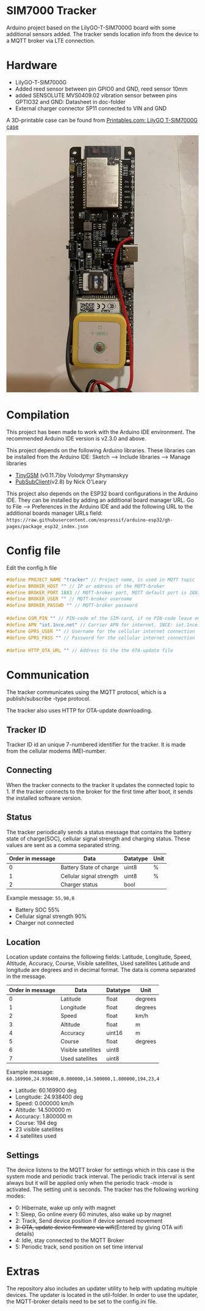 # SIM7000 Tracker
Arduino project based on the LilyGO-T-SIM7000G board with some additional sensors added.
The tracker sends location info from the device to a MQTT broker via LTE connection.

# Hardware
- LilyGO-T-SIM7000G
- Added reed sensor between pin GPIO0 and GND, reed sensor 10mm
- added SENSOLUTE MVS0409.02 vibration sensor between pins GPTIO32 and GND: Datasheet in doc-folder
- External charger connector SP11 connected to VIN and GND

A 3D-printable case can be found from [Printables.com: LilyGO T-SIM7000G case](https://www.printables.com/model/768589-lilygo-t-sim7000g-case)


 ![Picture of modded board](/doc/modified_lilygo_t-sim7000g.jpeg)

# Compilation
This project has been made to work with the Arduino IDE environment. The recommended Arduino IDE version is v2.3.0 and above.

This project depends on the following Arduino libraries. These libraries can be installed from the Arduino IDE: Sketch --> Include libraries --> Manage libraries
- [TinyGSM](https://github.com/vshymanskyy/TinyGSM) (v0.11.7)by Volodymyr Shymanskyy
- [PubSubClient](https://github.com/knolleary/pubsubclient)(v2.8) by Nick O'Leary

This project also depends on the ESP32 board configurations in the Arduino IDE. They can be installed by adding an additional board manager URL. Go to File --> Preferences in the Arduino IDE and add the following URL to the additional boards manager URLs field:
```https://raw.githubusercontent.com/espressif/arduino-esp32/gh-pages/package_esp32_index.json```


# Config file
Edit the config.h file
```cpp
#define PROJECT_NAME "tracker" // Project name, is used in MQTT topic
#define BROKER_HOST "" // IP or address of the MQTT-broker
#define BROKER_PORT 1883 // MQTT-broker port, MQTT default port is 1883
#define BROKER_USER "" // MQTT-broker username
#define BROKER_PASSWD "" // MQTT-broker password

#define GSM_PIN "" // PIN-code of the SIM-card, if no PIN-code leave empty ""
#define APN "iot.1nce.net" // Carrier APN for internet, 1NCE: iot.1nce.net, Elisa/Telia/DNA: internet
#define GPRS_USER "" // Username for the cellular internet connection
#define GPRS_PASS "" // Password for the cellular internet connection

#define HTTP_OTA_URL "" // Address to the the OTA-update file
```


# Communication
The tracker communicates using the MQTT protocol, which is a publish/subscribe -type protocol. 

The tracker also uses HTTP for OTA-update downloading.

## Tracker ID
Tracker ID id an unique 7-numbered identifier for the tracker. It is made from the cellular modems IMEI-number.

## Connecting
When the tracker connects to the tracker it updates the connected topic to 1. If the tracker connects to the broker for the first time after boot, it sends the installed software version.

## Status
The tracker periodically sends a status message that contains the battery state of charge(SOC), cellular signal strength and charging status. These values are sent as a comma separated string.

| Order in message | Data                     | Datatype | Unit |
|------------------|--------------------------|----------|------|
| 0                | Battery State of charge  | uint8    | %    |
| 1                | Cellular signal strength | uint8    | %    |
| 2                | Charger status           | bool     |      |

Example message: ```55,90,0``` 
- Battery SOC 55%
- Cellular signal strength 90%
- Charger not connected


## Location
Location update contains the following fields: Latitude, Longitude, Speed, Altitude, Accuracy, Course, Visible satellites, Used satellites
Latitude and longitude are degrees and in decimal format. 
The data is comma separated in the message.

| Order in message | Data               | Datatype | Unit    |
|------------------|--------------------|----------|---------|
| 0                | Latitude           | float    | degrees |
| 1                | Longitude          | float    | degrees |
| 2                | Speed              | float    | km/h    |
| 3                | Altitude           | float    | m       |
| 4                | Accuracy           | uint16   | m       |
| 5                | Course             | float    | degrees |
| 6                | Visible satellites | uint8    |         |
| 7                | Used satellites    | uint8    |         |

Example message: ```60.169900,24.938400,0.000000,14.500000,1.800000,194,23,4```
- Latitude: 60.169900 deg
- Longitude: 24.938400 deg
- Speed: 0.000000 km/h
- Altitude: 14.500000 m
- Accuracy: 1.800000 m
- Course: 194 deg
- 23 visible satellites
- 4 satellites used

## Settings
The device listens to the MQTT broker for settings which in this case is the system mode and periodic track interval.
The periodic track interval is sent always but it will be applied only when the periodic track -mode is activated. The setting unit is seconds.
The tracker has the following working modes:
- 0: Hibernate, wake up only with magnet
- 1: Sleep, Go online every 60 minutes, also wake up by magnet
- 2: Track, Send device position if device sensed movement
- ~~3: OTA, update device firmware via wifi~~(Entered by giving OTA wifi details)
- 4: Idle, stay connected to the MQTT Broker
- 5: Periodic track, send position on set time interval


# Extras
The repository also includes an updater utility to help with updating multiple devices. The updater is located in the util-folder. In order to use the updater, the MQTT-broker details need to be set to the config.ini file.
